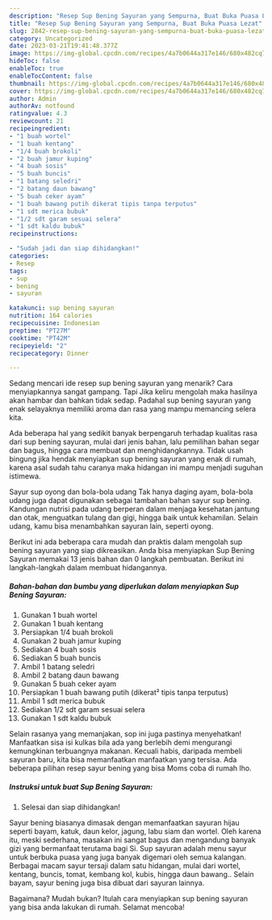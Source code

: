 ```yaml
---
description: "Resep Sup Bening Sayuran yang Sempurna, Buat Buka Puasa Lezat"
title: "Resep Sup Bening Sayuran yang Sempurna, Buat Buka Puasa Lezat"
slug: 2842-resep-sup-bening-sayuran-yang-sempurna-buat-buka-puasa-lezat
category: Uncategorized
date: 2023-03-21T19:41:48.377Z
image: https://img-global.cpcdn.com/recipes/4a7b0644a317e146/680x482cq70/sup-bening-sayuran-foto-resep-utama.jpg
hideToc: false
enableToc: true
enableTocContent: false
thumbnail: https://img-global.cpcdn.com/recipes/4a7b0644a317e146/680x482cq70/sup-bening-sayuran-foto-resep-utama.jpg
cover: https://img-global.cpcdn.com/recipes/4a7b0644a317e146/680x482cq70/sup-bening-sayuran-foto-resep-utama.jpg
author: Admin
authorAv: notfound
ratingvalue: 4.3
reviewcount: 21
recipeingredient:
- "1 buah wortel"
- "1 buah kentang"
- "1/4 buah brokoli"
- "2 buah jamur kuping"
- "4 buah sosis"
- "5 buah buncis"
- "1 batang seledri"
- "2 batang daun bawang"
- "5 buah ceker ayam"
- "1 buah bawang putih dikerat tipis tanpa terputus"
- "1 sdt merica bubuk"
- "1/2 sdt garam sesuai selera"
- "1 sdt kaldu bubuk"
recipeinstructions:

- "Sudah jadi dan siap dihidangkan!"
categories:
- Resep
tags:
- sup
- bening
- sayuran

katakunci: sup bening sayuran 
nutrition: 164 calories
recipecuisine: Indonesian
preptime: "PT27M"
cooktime: "PT42M"
recipeyield: "2"
recipecategory: Dinner

---
```



Sedang mencari ide resep sup bening sayuran yang menarik? Cara menyiapkannya sangat gampang. Tapi Jika keliru mengolah maka hasilnya akan hambar dan bahkan tidak sedap. Padahal sup bening sayuran yang enak selayaknya memiliki aroma dan rasa yang mampu memancing selera kita.


Ada beberapa hal yang sedikit banyak berpengaruh terhadap kualitas rasa dari sup bening sayuran, mulai dari jenis bahan, lalu pemilihan bahan segar dan bagus, hingga cara membuat dan menghidangkannya. Tidak usah bingung jika hendak menyiapkan sup bening sayuran yang enak di rumah, karena asal sudah tahu caranya maka hidangan ini mampu menjadi suguhan istimewa.

Sayur sup oyong dan bola-bola udang Tak hanya daging ayam, bola-bola udang juga dapat digunakan sebagai tambahan bahan sayur sup bening. Kandungan nutrisi pada udang berperan dalam menjaga kesehatan jantung dan otak, menguatkan tulang dan gigi, hingga baik untuk kehamilan. Selain udang, kamu bisa menambahkan sayuran lain, seperti oyong.


Berikut ini ada beberapa cara mudah dan praktis dalam mengolah sup bening sayuran yang siap dikreasikan. Anda bisa menyiapkan Sup Bening Sayuran memakai 13 jenis bahan dan 0 langkah pembuatan. Berikut ini langkah-langkah dalam membuat hidangannya.

<!--inarticleads1-->

##### Bahan-bahan dan bumbu yang diperlukan dalam menyiapkan Sup Bening Sayuran:

1. Gunakan 1 buah wortel
1. Gunakan 1 buah kentang
1. Persiapkan 1/4 buah brokoli
1. Gunakan 2 buah jamur kuping
1. Sediakan 4 buah sosis
1. Sediakan 5 buah buncis
1. Ambil 1 batang seledri
1. Ambil 2 batang daun bawang
1. Gunakan 5 buah ceker ayam
1. Persiapkan 1 buah bawang putih (dikerat² tipis tanpa terputus)
1. Ambil 1 sdt merica bubuk
1. Sediakan 1/2 sdt garam sesuai selera
1. Gunakan 1 sdt kaldu bubuk


Selain rasanya yang memanjakan, sop ini juga pastinya menyehatkan! Manfaatkan sisa isi kulkas bila ada yang berlebih demi mengurangi kemungkinan terbuangnya makanan. Kecuali habis, daripada membeli sayuran baru, kita bisa memanfaatkan manfaatkan yang tersisa. Ada beberapa pilihan resep sayur bening yang bisa Moms coba di rumah lho. 

<!--inarticleads2-->

##### Instruksi untuk buat Sup Bening Sayuran:


1. Selesai dan siap dihidangkan!

Sayur bening biasanya dimasak dengan memanfaatkan sayuran hijau seperti bayam, katuk, daun kelor, jagung, labu siam dan wortel. Oleh karena itu, meski sederhana, masakan ini sangat bagus dan mengandung banyak gizi yang bermanfaat terutama bagi Si. Sup sayuran adalah menu sayur untuk berbuka puasa yang juga banyak digemari oleh semua kalangan. Berbagai macam sayur tersaji dalam satu hidangan, mulai dari wortel, kentang, buncis, tomat, kembang kol, kubis, hingga daun bawang.. Selain bayam, sayur bening juga bisa dibuat dari sayuran lainnya. 

Bagaimana? Mudah bukan? Itulah cara menyiapkan sup bening sayuran yang bisa anda lakukan di rumah. Selamat mencoba!
